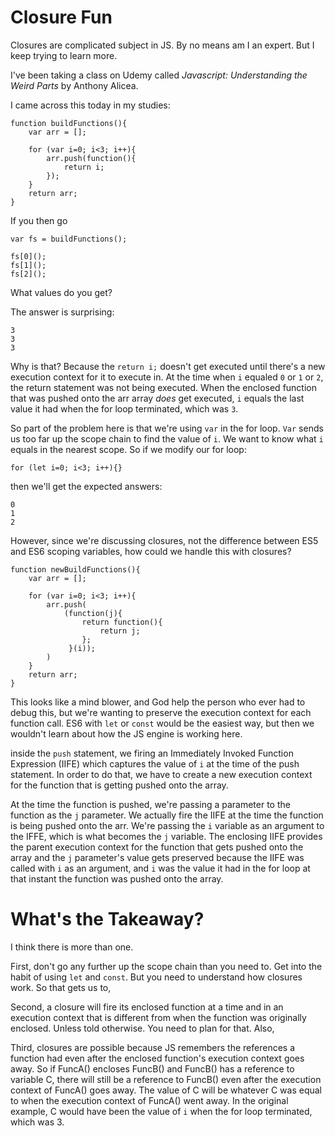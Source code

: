 # Closure Fun
Closures are complicated subject in JS.  By no means am I an expert.  But I keep trying
to learn more.

I've been taking a class on Udemy called _Javascript: Understanding the Weird Parts_ by
Anthony Alicea.

I came across this today in my studies:

```
function buildFunctions(){
    var arr = [];

    for (var i=0; i<3; i++){
        arr.push(function(){
            return i;
        });
    }
    return arr;
}
```

If you then go
```
var fs = buildFunctions();

fs[0]();
fs[1]();
fs[2]();
```
What values do you get?

The answer is surprising:  
```
3
3
3
```
Why is that?  Because the `return i;` doesn't get executed until there's a new
execution context for it to execute in.  At the time when `i` equaled `0` or `1` or
`2`, the return statement was not being executed.  When the enclosed function that was
pushed onto the arr array *does* get executed, `i` equals the last value it had when
the for loop terminated, which was `3`.

So part of the problem here is that we're using `var` in the for loop.  `Var` sends us
too far up the scope chain to find the value of `i`.  We want to know what `i` equals
in the nearest scope.  So if we modify our for loop:
```
for (let i=0; i<3; i++){}
``` 
then we'll get the expected answers:
```
0
1
2
```
However, since we're discussing closures, not the difference between ES5 and ES6
scoping variables, how could we handle this with closures?

```
function newBuildFunctions(){
    var arr = [];

    for (var i=0; i<3; i++){
        arr.push(
            (function(j){
                return function(){
                    return j;
                };
             }(i));
        )
    }
    return arr;
}
```

This looks like a mind blower, and God help the person who ever had to debug this, but
we're wanting to preserve the execution context for each function call.  ES6 with `let`
or `const` would be the easiest way, but then we wouldn't learn about how the JS
engine is working here.

inside the `push` statement, we firing an Immediately Invoked Function Expression (IIFE)
which captures the value of `i` at the time of the push statement.  In order to do
that, we have to create a new execution context for the function that is getting pushed
onto the array.  

At the time the function is pushed, we're passing a parameter to the function as the 
`j` parameter.  We actually fire the IIFE at the time the function is being pushed onto 
the arr.  We're passing the `i` variable as an argument to the IFFE, which is what 
becomes the `j` variable.  The enclosing IIFE provides the parent execution context
for the function that gets pushed onto the array and the `j` parameter's value gets
preserved because the IIFE was called with `i` as an argument, and `i` was the value
it had in the for loop at that instant the function was pushed onto the array.

# What's the Takeaway?

I think there is more than one.  

First, don't go any further up the scope chain than
you need to.  Get into the habit of using `let` and `const`.  But you need to
understand how closures work.  So that gets us to,

Second, a closure will fire its enclosed function at a time and in an execution context
that is different from when the function was originally enclosed.  Unless told
otherwise.  You need to plan for that. Also,

Third, closures are possible because JS remembers the references a function had even
after the enclosed function's execution context goes away.  So if FuncA() encloses
FuncB() and FuncB() has a reference to variable C, there will still be a reference to
FuncB() even after the execution context of FuncA() goes away.  The value of C will be
whatever C was equal to when the execution context of FuncA() went away.  In the
original example, C would have been the value of `i` when the for loop terminated,
which was 3.


